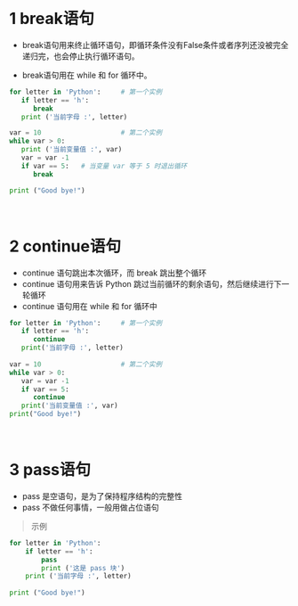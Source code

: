 
&emsp;
# 1 break语句
- break语句用来终止循环语句，即循环条件没有False条件或者序列还没被完全递归完，也会停止执行循环语句。

- break语句用在 while 和 for 循环中。

```python
for letter in 'Python':     # 第一个实例
   if letter == 'h':
      break
   print ('当前字母 :', letter)

var = 10                    # 第二个实例
while var > 0:              
   print ('当前变量值 :', var)
   var = var -1
   if var == 5:   # 当变量 var 等于 5 时退出循环
      break

print ("Good bye!")
```


&emsp;
# 2 continue语句
- continue 语句跳出本次循环，而 break 跳出整个循环
- continue 语句用来告诉 Python 跳过当前循环的剩余语句，然后继续进行下一轮循环
- continue 语句用在 while 和 for 循环中
```python
for letter in 'Python':     # 第一个实例
   if letter == 'h':
      continue
   print('当前字母 :', letter)
 
var = 10                    # 第二个实例
while var > 0:              
   var = var -1
   if var == 5:
      continue
   print('当前变量值 :', var)
print("Good bye!")
```

&emsp;
# 3 pass语句
- pass 是空语句，是为了保持程序结构的完整性
- pass 不做任何事情，一般用做占位语句

>示例
```python
for letter in 'Python':
    if letter == 'h':
        pass
        print ('这是 pass 块')
    print ('当前字母 :', letter)
 
print ("Good bye!")
```
